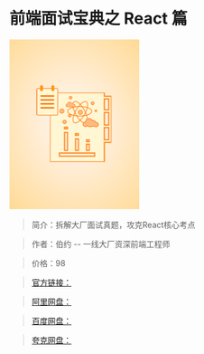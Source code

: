 # 前端面试宝典之 React 篇

![img](../../assets/CgqCHl_EWoSACqbRAABF71OxlmU580.png)

> 简介：拆解大厂面试真题，攻克React核心考点

> 作者：伯约 -- 一线大厂资深前端工程师

> 价格：98

> [官方链接：]()

> [阿里网盘：]()

> [百度网盘：]()

> [夸克网盘：]()

